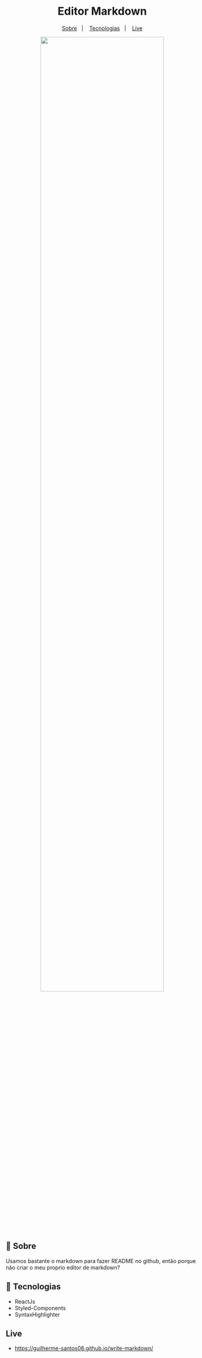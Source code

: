 <h1 align="center">Editor Markdown</h1>

<p align="center">
  <a href="#-sobre">Sobre</a>&nbsp;&nbsp;&nbsp;|&nbsp;&nbsp;&nbsp;
  <a href="#-tecnologias">Tecnologias</a>&nbsp;&nbsp;&nbsp;|&nbsp;&nbsp;&nbsp;
  <a href="#-live">Live</a>
</p>

<p align="center">
<img src="https://i.imgur.com/fcp1rHH.png" width="80%"/>
</p>

## 📖 Sobre
Usamos bastante o markdown para fazer README no github, então porque não criar o meu proprio editor de markdown? 

## 🚀 Tecnologias
* ReactJs
* Styled-Components
* SyntaxHighlighter

## Live
* https://guilherme-santos08.github.io/write-markdown/

